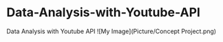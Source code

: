 # Data-Analysis-with-Youtube-API
Data Analysis with Youtube API
![My Image](Picture/Concept Project.png)
